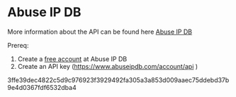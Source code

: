 # Abuse IP DB

More information about the API can be found here [Abuse IP DB](https://www.abuseipdb.com/api.html)

Prereq:
1. Create a [free account](https://www.abuseipdb.com/account) at Abuse IP DB
2. Create an API key (https://www.abuseipdb.com/account/api
)

3ffe39dec4822c5d9c976923f3929492fa305a3a853d009aaec75ddebd37b9e4d0367fdf6532dba4
